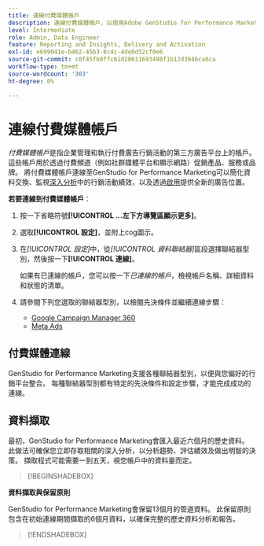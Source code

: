 ```yaml
---
title: 連線付費媒體帳戶
description: 連線付費媒體帳戶，以使用Adobe GenStudio for Performance Marketing啟用及監控您的廣告和媒體。
level: Intermediate
role: Admin, Data Engineer
feature: Reporting and Insights, Delivery and Activation
exl-id: e699041e-b462-45b3-8c4c-4de0d52cf0e6
source-git-commit: c0f45fb0ffc61d20611693498f1b12d3946ca6ca
workflow-type: tm+mt
source-wordcount: '303'
ht-degree: 0%

---
```


# 連線付費媒體帳戶

_付費媒體帳戶_&#x200B;是指企業管理和執行付費廣告行銷活動的第三方廣告平台上的帳戶。 這些帳戶用於透過付費頻道（例如社群媒體平台和顯示網路）促銷產品、服務或品牌。 將付費媒體帳戶連線至GenStudio for Performance Marketing可以簡化資料交換、監視[深入分析](/help/user-guide/insights/overview.md)中的行銷活動績效，以及透過[啟用](/help/user-guide/activation/overview.md)提供全新的廣告位置。

**若要連線到付費媒體帳戶**：

1. 按一下省略符號&#x200B;**[!UICONTROL ...左下方導覽區顯示更多]**。

1. 選取&#x200B;**[!UICONTROL 設定]**，並附上cog圖示。

1. 在&#x200B;_[!UICONTROL 設定]_&#x200B;中，從&#x200B;_[!UICONTROL 資料聯結器]_&#x200B;區段選擇聯結器型別，然後按一下&#x200B;**[!UICONTROL 連線]**。

   如果有已連線的帳戶，您可以按一下&#x200B;_已連線的帳戶_，檢視帳戶名稱、詳細資料和狀態的清單。

1. 請參閱下列您選取的聯結器型別，以檢閱先決條件並繼續連線步驟：

   - [Google Campaign Manager 360](google-cm360.md)
   - [Meta Ads](meta-ads.md)

## 付費媒體連線

GenStudio for Performance Marketing支援各種聯結器型別，以便與您偏好的行銷平台整合。 每種聯結器型別都有特定的先決條件和設定步驟，才能完成成功的連線。

## 資料擷取

最初，GenStudio for Performance Marketing會匯入最近六個月的歷史資料。 此做法可確保您立即存取相關的深入分析，以分析趨勢、評估績效及做出明智的決策。 擷取程式可能需要一到五天，視您帳戶中的資料量而定。

>[!BEGINSHADEBOX]

**資料擷取與保留原則**

GenStudio for Performance Marketing會保留13個月的管道資料。 此保留原則包含在初始連線期間擷取的6個月資料，以確保完整的歷史資料分析和報告。

>[!ENDSHADEBOX]
